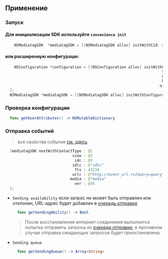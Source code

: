 
## Применение
### Запуск
#### Для инициализации SDK используйте `convenience init`

```swift
    NSMediatagSDK  *mediatagSDK = [[NSMediatagSDK alloc] initWithCid: @"cid" tms: @"tms" uid: @"uid" hid: @"hid" uidc: @1];
```
  
#### или расширенную конфигурацю:

```swift
    NSConfiguration *configuration = [[NSConfiguration alloc] initWithCid : @"userCid" 
                                                                      tms : @"tms" 
                                                                      uid : @"uid" 
                                                                      hid : @"hid" 
                                                                     uidc : @1
  ];
  NSMediatagSDK *mediatagSDK = [[NSMediatagSDK alloc] initWithConfiguration: configuration];

```

### Проверка конфигурации
  ```swift
    func getUserAttributes() -> NSMutableDictionary
  ```
### Отправка событий
> все свойства события [см. здесь](https://github.com/miromax21/miromaxPod/blob/master/Sources/models/Event.swift)
```swift
  [mediatagSDK nextWithContactType : @1
                              view : @2
                               idc : @3
                              idlc : @"idlc"
                               fts : 43234
                              urlc : @"http://event_url.ru?query=query"
                             media : @"media"
                               ver : @36 
  ];
```
- `Sending availability` 
  если запрос не может быть отправлен или отклонен, URL-адрес будет добавлен в [очередь отправки](https://github.com/miromax21/miromaxPod#sending-queue) 
  ```swift 
    func getSendingAbility() -> Bool
  ```

  > После восстановления интернет-соединения выполнится попытка отправить запросы из [очереди отправки](https://github.com/miromax21/miromaxPod#sending-queue), в противном случае отправка ожидающих запросов будет приостановлена.
  
- `Sending queue`
  ```swift
    func getSendingQueue() -> Array<String>
  ```
